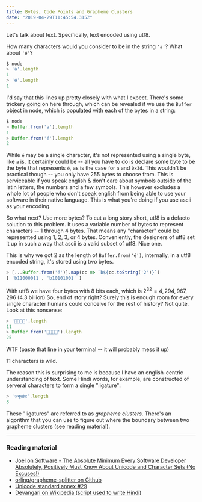 ```yaml
---
title: Bytes, Code Points and Grapheme Clusters
date: "2019-04-29T11:45:54.315Z"
---
```


Let's talk about text. Specifically, text encoded using utf8.

How many characters would you consider to be in the string `'a'`? What about `'é'`?

```javascript
$ node
> 'a'.length
1
> 'é'.length
1
```

I'd say that this lines up pretty closely with what I expect. There's some trickery going on here through, which can be revealed if we
use the `Buffer` object in node, which is populated with each of the bytes in a string:

```javascript
$ node
> Buffer.from('a').length
1
> Buffer.from('é').length
2
```

While `é` may be a single character, it's not represented using a single byte, like `a` is. It certainly could be -- all you have to do is declare
some byte to be the byte that represents `é`, as is the case for `a` and `0x3d`. This wouldn't be practical though -- you only have 255 bytes to
choose from. This is serviceable if you speak english & don't care about symbols outside of the latin letters, the numbers and a few symbols. This however
excludes a whole lot of people who don't speak english from being able to use your software in their native language. This is what you're doing if
you use ascii as your encoding.

So what next? Use more bytes? To cut a long story short, utf8 is a defacto solution to this problem. It uses a variable number of bytes to represent
characters -- 1 through 4 bytes. That means any "character" could be represented using 1, 2, 3, or 4 bytes. Conveniently, the designers of utf8 set it up in such a way that ascii is a valid subset of utf8. Nice one.

This is why we got 2 as the length of `Buffer.from('é')`, internally, in a utf8 encoded string, it's stored using two bytes.

```javascript
> [...Buffer.from('é')].map(cc => `b${cc.toString('2')}`)
[ 'b11000011', 'b10101001' ]
```


With utf8 we have four bytes with 8 bits each, which is $2^{32} = 4,294,967,296$ (4.3 billion) So, end of story right? Surely this is enough room for every single character humans could conceive for the rest of history? Not quite. Look at this nonsense:

```javascript
> '👨‍👩‍👧‍👧'.length
11
> Buffer.from('👨‍👩‍👧‍👧').length
25
```

WTF (paste that line in your terminal -- it will probably mess it up)

11 characters is wild.

The reason this is surprising to me is because I have an english-centric understanding of text. Some Hindi words, for example, are constructed of serveral
characters to form a single "ligature":

```javascript
> 'अनुच्छेद'.length
8
```

These "ligatures" are referred to as _grapheme clusters_. There's an algorithm that you can use to figure out where the boundary between two grapheme clusters (see reading material).

---

### Reading material

- [Joel on Software - The Absolute Minimum Every Software Developer Absolutely, Positively Must Know About Unicode and Character Sets (No Excuses!)](https://www.joelonsoftware.com/2003/10/08/the-absolute-minimum-every-software-developer-absolutely-positively-must-know-about-unicode-and-character-sets-no-excuses/)
- [orling/grapheme-splitter on Github](https://github.com/orling/grapheme-splitter)
- [Unicode standard annex #29](http://www.unicode.org/reports/tr29/#Grapheme_Cluster_Boundaries)
- [Devangari on Wikipedia (script used to write Hindi)](https://en.wikipedia.org/wiki/Devanagari#Compounds)
